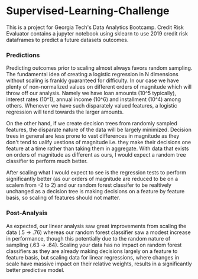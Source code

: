 # Supervised-Learning-Challenge
This is a project for Georgia Tech's Data Analytics Bootcamp. Credit Risk Evaluator contains a jupyter notebook using sklearn to use 2019 credit risk dataframes to predict a future datasets outcomes.

### Predictions

Predicting outcomes prior to scaling almost always favors random sampling. The fundamental idea of creating a logistic regression in N dimensions without scaling is frankly guaranteed for difficulty. In our case we have plenty of non-normalized values on different orders of magnitude which will throw off our analysis. Namely we have loan amounts (10^5 typically), interest rates (10^1), annual income (10^6) and installment (10^4) among others. Whenever we have such disparately valued features, a logistic regression will tend towards the larger amounts.

On the other hand, if we create decision trees from randomly sampled features, the disparate nature of the data will be largely minimized. Decision trees in general are less prone to vast differences in magnitude as they don't tend to  ualify  uestions of magnitude i.e. they make their decisions one feature at a time rather than taking them in aggregate. With data that exists on orders of magnitude as different as ours, I would expect a random tree classifier to perform much better.

After scaling what I would expect to see is the regression tests to perform significantly better (as our orders of magnitude are reduced to be on a scalem from -2 to 2) and our random forest classifer to be realtively unchanged as a decision tree is making decisions on a feature by feature basis, so scaling of features should not matter.

### Post-Analysis

As expected, our linear analysis saw great improvements from scaling the data (.5 -> .76) whereas our random forest classifier saw a modest increase in performance, though this potentially due to the random nature of sampling (.63 -> .64). Scaling your data has no impact on random forest classifiers as they are already making decisions largely on a feature to feature basis, but scaling data for linear regressions, where changes in scale have massive impact on their relative weights, results in a significantly better predictive model.
